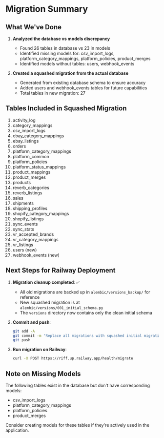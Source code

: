 # Migration Summary

## What We've Done

1. **Analyzed the database vs models discrepancy**
   - Found 26 tables in database vs 23 in models
   - Identified missing models for: csv_import_logs, platform_category_mappings, platform_policies, product_merges
   - Identified models without tables: users, webhook_events

2. **Created a squashed migration from the actual database**
   - Generated from existing database schema to ensure accuracy
   - Added users and webhook_events tables for future capabilities
   - Total tables in new migration: 27

## Tables Included in Squashed Migration

1. activity_log
2. category_mappings
3. csv_import_logs
4. ebay_category_mappings
5. ebay_listings
6. orders
7. platform_category_mappings
8. platform_common
9. platform_policies
10. platform_status_mappings
11. product_mappings
12. product_merges
13. products
14. reverb_categories
15. reverb_listings
16. sales
17. shipments
18. shipping_profiles
19. shopify_category_mappings
20. shopify_listings
21. sync_events
22. sync_stats
23. vr_accepted_brands
24. vr_category_mappings
25. vr_listings
26. users (new)
27. webhook_events (new)

## Next Steps for Railway Deployment

1. **Migration cleanup completed**: ✅
   - All old migrations are backed up in `alembic/versions_backup/` for reference
   - New squashed migration is at `alembic/versions/001_initial_schema.py`
   - The `versions` directory now contains only the clean initial schema

2. **Commit and push**:
   ```bash
   git add -A
   git commit -m "Replace all migrations with squashed initial migration"
   git push
   ```

3. **Run migration on Railway**:
   ```bash
   curl -X POST https://riff.up.railway.app/health/migrate
   ```

## Note on Missing Models

The following tables exist in the database but don't have corresponding models:
- csv_import_logs
- platform_category_mappings
- platform_policies
- product_merges

Consider creating models for these tables if they're actively used in the application.